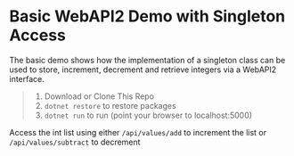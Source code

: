 # Basic WebAPI2 Demo with Singleton Access

The basic demo shows how the implementation of a singleton class can be used to store, increment, decrement and retrieve integers via a WebAPI2 interface.

> 1. Download or Clone This Repo  
> 2. `dotnet restore` to restore packages
> 3. `dotnet run` to run (point your browser to localhost:5000)

Access the int list using either `/api/values/add` to increment the list or `/api/values/subtract` to decrement
